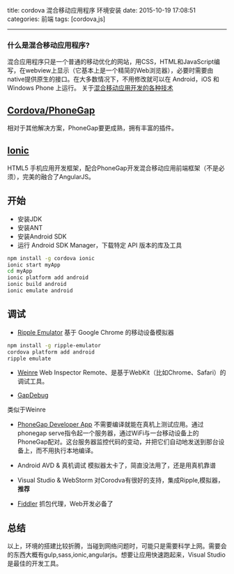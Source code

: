 title: cordova 混合移动应用程序 环境安装
date: 2015-10-19 17:08:51
categories: 前端
tags: [cordova,js]

---
### 什么是混合移动应用程序?

混合应用程序只是一个普通的移动优化的网站，用CSS，HTML和JavaScript编写，在webview上显示（它基本上是一个精简的Web浏览器），必要时需要由native提供原生的接口。在大多数情况下，不用修改就可以在 Android，iOS 和 Windows Phone 上运行。
关于[混合移动应用开发的各种技术](http://www.oschina.net/translate/comparing-the-top-frameworks-for-building-hybrid-mobile-apps-1)
<!--more-->

## [Cordova/PhoneGap](http://cordova.apache.org/)

相对于其他解决方案，PhoneGap要更成熟，拥有丰富的插件。

## [Ionic](http://www.ionic.wang/)

HTML5 手机应用开发框架，配合PhoneGap开发混合移动应用前端框架（不是必须），完美的融合了AngularJS。

## 开始

* 安装JDK
* 安装ANT
* 安装Android SDK
* 运行 Android SDK Manager，下载特定 API 版本的库及工具
		
```bash
npm install -g cordova ionic
ionic start myApp
cd myApp
ionic platform add android
ionic build android
ionic emulate android
```

## 调试

* [Ripple Emulator](http://incubator.apache.org/projects/ripple.html)
基于 Google Chrome 的移动设备模拟器
		
```bash
npm install -g ripple-emulator
cordova platform add android
ripple emulate
```

* [Weinre](http://www.tuicool.com/articles/mAzmq2) 
Web Inspector Remote、是基于WebKit（比如Chrome、Safari）的调试工具。 

* [GapDebug](http://www.raymondcamden.com/2014/7/2/GapDebug-a-new-mobile-debugging-tool)


类似于Weinre

* [PhoneGap Developer App](http://app.phonegap.com )
不需要编译就能在真机上测试应用。通过phonegap serve指令起一个服务器，通过WiFi与一台移动设备上的PhoneGap配对。这台服务器监控代码的变动，并把它们自动地发送到那台设备上，而不用执行本地编译。 

* Android AVD & 真机调试
模拟器太卡了，简直没法用了，还是用真机靠谱

* Visual Studio & WebStorm
对Corodva有很好的支持，集成Ripple,模拟器，**推荐**

* [Fiddler](http://www.cnblogs.com/tugenhua0707/p/4623317.html)
抓包代理，Web开发必备了



## 总结

以上，环境的搭建比较折腾，当碰到网络问题时，可能只是需要科学上网。需要会的东西大概有gulp,sass,ionic,angularjs。想要让应用快速跑起来，Visual Studio 是最佳的开发工具。